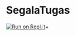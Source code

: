 # SegalaTugas
[![Run on Repl.it](https://repl.it/badge/github/Ahzul11/SegalaTugas)](https://repl.it/github/Ahzul11/SegalaTugas)+
